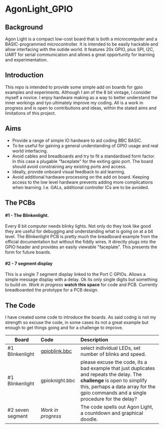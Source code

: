 # AgonLight_GPIO

## Background
Agon Light is a compact low-cost board that is both a microcomputer and a BASIC-programmed microcontroller. It is intended to be easily hackable and allow interfacing with the outide world. It features 20x GPIO, plus SPI, I2C, UART for serial communication and allows a great opportunity for learning and experimentation.

## Introduction 

This repo is intended to provide some simple add on boards for gpio examples and experiments. Although I am of the 8 bit vintage, I consider myself a novice. I enjoy hardware making as a way to better understand the inner workings and tyo ultimately improve my coding. All is a work in progress and is open to contributions and ideas, within the stated aims and limitations of this project.

## Aims
* Provide a range of simple IO hardware to aid coding BBC BASIC.
* To be useful for gaining a general understanding of GPIO usage and real world interfacing.
* Avoid cables and breadboards and try to fit a standardised form factor. In this case a plugable "faceplate" for the exiting gpio port. The board should avoid constraining any existing ports and access.
* Ideally, provide onboard visual feedback to aid learning.
* Avoid additional hardware processing on the add on board. Keeping access to the low level hardware prevents adding more complications when learning. I.e. GALs, additional controller ICs are to be avoided.

## The PCBs

#### #1 - The Blinkenlight.
Every 8 bit computer needs blinky lights. Not only do they look like good they are useful for debugging and understanding what is going on at a bit level.
The Blinkenlight PCB is pretty much the breadboard example from the official documentation but without the fiddly wires. It directly plugs into the GPIO header and provides an easily viewable "faceplate". This presents the form for future boards.

#### #2 - 7 segment display
This is a single 7 segment display linked to the Port C GPIOs. Allows a simple message display with a delay. Ok its only single digits but something to build on.
*Work in progress* **watch this space** for code and PCB. Currently breadboarded the prototype for a PCB design.

## The Code

I have created some code to introduce the boards. As said codng is not my strength so excuse the code, in some cases its not a great example but enough to get things going and for a challenge to improve.

| Board | Code | Description |
|----------|:-------------|:-----|
|#1 Blinkenlight | [gpioblink.bbc](https://github.com/Kayto/AgonLight_GPIO/tree/main/Code) | select individual LEDs, set number of blinks and speed. |
|#1 Blinkenlight | gpioknight.bbc| please excuse the code, its a bad example that just duplicates and repeats the delay. The **challenge** is open to simplify this, perhaps a data array for the gpio commands and a single procedure for the delay?|
|#2 seven segment | *Work in progress* | The code spells out Agon Light, a countdown and graphical doodle. | 






